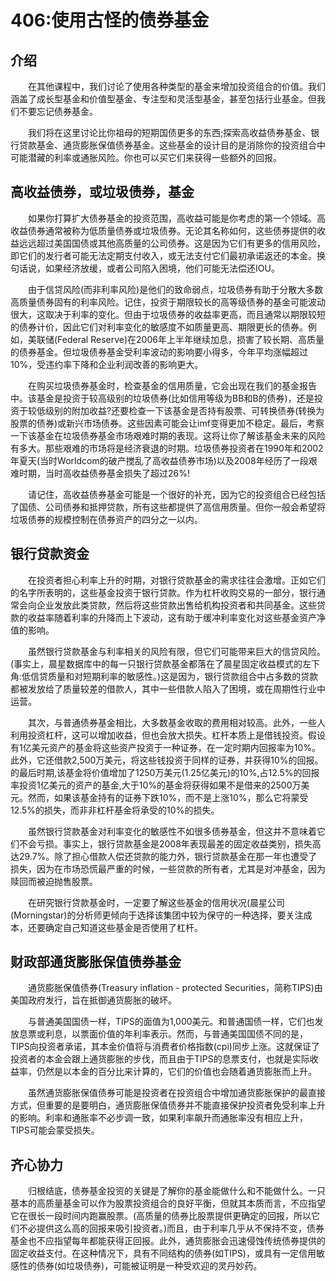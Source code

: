 # 406:使用古怪的债券基金
## 介绍

　　在其他课程中，我们讨论了使用各种类型的基金来增加投资组合的价值。我们涵盖了成长型基金和价值型基金、专注型和灵活型基金，甚至包括行业基金。但我们不要忘记债券基金。

　　我们将在这里讨论比你祖母的短期国债更多的东西;探索高收益债券基金、银行贷款基金、通货膨胀保值债券基金。这些基金的设计目的是消除你的投资组合中可能潜藏的利率或通胀风险。你也可以买它们来获得一些额外的回报。

## 高收益债券，或垃圾债券，基金

　　如果你打算扩大债券基金的投资范围，高收益可能是你考虑的第一个领域。高收益债券通常被称为低质量债券或垃圾债券。无论其名称如何，这些债券提供的收益远远超过美国国债或其他高质量的公司债券。这是因为它们有更多的信用风险，即它们的发行者可能无法定期支付收入，或无法支付它们最初承诺返还的本金。换句话说，如果经济放缓，或者公司陷入困境，他们可能无法偿还IOU。

　　由于信贷风险(而非利率风险)是他们的致命弱点，垃圾债券有助于分散大多数高质量债券固有的利率风险。记住，投资于期限较长的高等级债券的基金可能波动很大，这取决于利率的变化。但由于垃圾债券的收益率更高，而且通常以期限较短的债券计价，因此它们对利率变化的敏感度不如质量更高、期限更长的债券。例如，美联储(Federal Reserve)在2006年上半年继续加息，损害了较长期、高质量的债券基金。但垃圾债券基金受利率波动的影响要小得多，今年平均涨幅超过10%，受违约率下降和企业利润改善的影响更大。

　　在购买垃圾债券基金时，检查基金的信用质量，它会出现在我们的基金报告中。该基金是投资于较高级别的垃圾债券(比如信用等级为BB和B的债券)，还是投资于较低级别的附加收益?还要检查一下该基金是否持有股票、可转换债券(转换为股票的债券)或新兴市场债券。这些因素可能会让imf变得更加不稳定。最后，考察一下该基金在垃圾债券基金市场艰难时期的表现。这将让你了解该基金未来的风险有多大。那些艰难的市场将是经济衰退的时期。垃圾债券投资者在1990年和2002年夏天(当时Worldcom的破产搅乱了高收益债券市场)以及2008年经历了一段艰难时期，当时高收益债券基金损失了超过26%!

　　请记住，高收益债券基金可能是一个很好的补充，因为它的投资组合已经包括了国债、公司债券和抵押贷款，所有这些都提供了高信用质量。但你一般会希望将垃圾债券的规模控制在债券资产的四分之一以内。

## 银行贷款资金

　　在投资者担心利率上升的时期，对银行贷款基金的需求往往会激增。正如它们的名字所表明的，这些基金投资于银行贷款。作为杠杆收购交易的一部分，银行通常会向企业发放此类贷款，然后将这些贷款出售给机构投资者和共同基金。这些贷款的收益率随着利率的升降而上下波动，这有助于缓冲利率变化对这些基金资产净值的影响。

　　虽然银行贷款基金与利率相关的风险有限，但它们可能带来巨大的信贷风险。(事实上，晨星数据库中的每一只银行贷款基金都落在了晨星固定收益模式的左下角:低信贷质量和对短期利率的敏感性。)这是因为，银行贷款组合中占多数的贷款都被发放给了质量较差的借款人，其中一些借款人陷入了困境，或在周期性行业中运营。

　　其次，与普通债券基金相比，大多数基金收取的费用相对较高。此外，一些人利用投资杠杆，这可以增加收益，但也会放大损失。杠杆本质上是借钱投资。假设有1亿美元资产的基金将这些资产投资于一种证券，在一定时期内回报率为10%。此外，它还借款2,500万美元，将这些钱投资于同样的证券，并获得10%的回报。的最后时期,该基金将价值增加了1250万美元(1.25亿美元)的10%,占12.5%的回报率投资1亿美元的资产的基金,大于10%的基金将获得如果不是借来的2500万美元。然而，如果该基金持有的证券下跌10%，而不是上涨10%，那么它将蒙受12.5%的损失，而非非杠杆基金将承受的10%的损失。

　　虽然银行贷款基金对利率变化的敏感性不如很多债券基金，但这并不意味着它们不会亏损。事实上，银行贷款基金是2008年表现最差的固定收益类别，损失高达29.7%。除了担心借款人偿还贷款的能力外，银行贷款基金在那一年也遭受了损失，因为在市场恐慌最严重的时候，一些贷款的所有者，尤其是对冲基金，因为赎回而被迫抛售股票。

　　在研究银行贷款基金时，一定要了解这些基金的信用状况(晨星公司(Morningstar)的分析师更倾向于选择该集团中较为保守的一种选择，要关注成本，还要确定自己知道这些基金是否使用了杠杆。

## 财政部通货膨胀保值债券基金

　　通货膨胀保值债券(Treasury inflation - protected Securities，简称TIPS)由美国政府发行，旨在抵御通货膨胀的破坏。

　　与普通美国国债一样，TIPS的面值为1,000美元。和普通国债一样，它们也发放息票或利息，以票面价值的年利率表示。然而，与普通美国国债不同的是，TIPS向投资者承诺，其本金价值将与消费者价格指数(cpi)同步上涨。这就保证了投资者的本金会跟上通货膨胀的步伐，而且由于TIPS的息票支付，也就是实际收益率，仍然是以本金的百分比来计算的，它们的价值也会随着通货膨胀而上升。

　　虽然通货膨胀保值债券可能是投资者在投资组合中增加通货膨胀保护的最直接方式，但重要的是要明白，通货膨胀保值债券并不能直接保护投资者免受利率上升的影响。利率和通胀率不必步调一致，如果利率飙升而通胀率没有相应上升，TIPS可能会蒙受损失。

## 齐心协力

　　归根结底，债券基金投资的关键是了解你的基金能做什么和不能做什么。一只基本的高质量基金可以作为股票投资组合的良好平衡，但就其本质而言，不应指望它在很长一段时间内跑赢股票。(高质量的债券比股票提供更确定的回报，所以它们不必提供这么高的回报来吸引投资者。)而且，由于利率几乎从不保持不变，债券基金也不应指望每年都能获得正回报。此外，通货膨胀会迅速侵蚀传统债券提供的固定收益支付。在这种情况下，具有不同结构的债券(如TIPS)，或具有一定信用敏感性的债券(如垃圾债券)，可能被证明是一种受欢迎的灵丹妙药。
